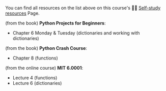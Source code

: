 You can find all resources on the list above on this course's 🧑‍🎓 [Self-study resources](../../further_reading.md) Page.

(from the book) **Python Projects for Beginners**: 
* Chapter 6 Monday & Tuesday (dictionaries and working with dictionaries)

(from the book) **Python Crash Course**:
* Chapter 8 (functions)

(from the online course) **MIT 6.0001**:
* Lecture 4 (functions)
* Lecture 6 (dictionaries)
